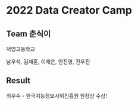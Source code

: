 # 2022 Data Creator Camp
## Team 춘식이
덕영고등학교

남우석, 김재훈, 이채은, 안진영, 전우진

## Result
최우수 - 한국지능정보사회진흥원 원장상 수상!